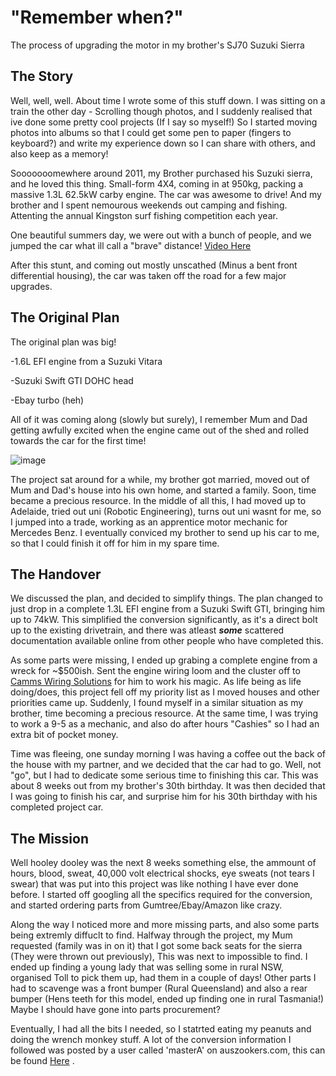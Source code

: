 # "Remember when?"
The process of upgrading the motor in my brother's SJ70 Suzuki Sierra

## The Story

Well, well, well. About time I wrote some of this stuff down. I was sitting on a train the other day - Scrolling though photos, and I suddenly realised that ive done some pretty cool projects (If I say so myself!) So I started moving photos into albums so that I could get  some pen to paper (fingers to keyboard?) and write my experience down so I can share with others, and also keep as a memory!

Sooooooomewhere around 2011, my Brother purchased his Suzuki sierra, and he loved this thing. Small-form 4X4, coming in at 950kg, packing a massive 1.3L 62.5kW carby engine. The car was awesome to drive! And my brother and I spent nemourous weekends out camping and fishing. Attenting the annual Kingston surf fishing competition each year.

One beautiful summers day, we were out with a bunch of people, and we jumped the car what ill call a "brave" distance!
[Video Here](https://www.youtube.com/watch?v=iEPLQVoAssQ&ab)

After this stunt, and coming out mostly unscathed (Minus a bent front differential housing), the car was taken off the road for a few major upgrades.

## The Original Plan
The original plan was big!

-1.6L EFI engine from a Suzuki Vitara

-Suzuki Swift GTI DOHC head

-Ebay turbo (heh)

All of it was coming along (slowly but surely), I remember Mum and Dad getting awfully excited when the engine came out of the shed and rolled towards the car for the first time!

![image](https://github.com/Leathal101/Jimmy-Seirra/assets/118662267/428dd4bd-28e7-46c2-86d4-170d09424225)

The project sat around for a while, my brother got married, moved out of Mum and Dad's house into his own home, and started a family. Soon, time became a precious resource. In the middle of all this, I had moved up to Adelaide, tried out uni (Robotic Engineering), turns out uni wasnt for me, so I jumped into a trade, working as an apprentice motor mechanic for Mercedes Benz. I eventually conviced my brother to send up his car to me, so that I could finish it off for him in my spare time. 

## The Handover

We discussed the plan, and decided to simplify things. The plan changed to just drop in a complete 1.3L EFI engine from a Suzuki Swift GTI, bringing him up to 74kW. This simplified the conversion significantly, as it's a direct bolt up to the existing drivetrain, and there was atleast ***some*** scattered documentation available online from other people who have completed this.

As some parts were missing, I ended up grabing a complete engine from a wreck for ~$500ish. Sent the engine wiring loom and the cluster off to [Camms Wiring Solutions](https://www.facebook.com/cammswiringsolutions/) for him to work his magic. As life being as life doing/does, this project fell off my priority list as I moved houses and other priorities came up. Suddenly, I found myself in a similar situation as my brother, time becoming a precious resource. At the same time, I was trying to work a 9-5 as a mechanic, and also do after hours "Cashies" so I had an extra bit of pocket money.

Time was fleeing, one sunday morning I was having a coffee out the back of the house with my partner, and we decided that the car had to go. Well, not "go", but I had to dedicate some serious time to finishing this car. This was about 8 weeks out from my brother's 30th birthday. It was then decided that I was going to finish his car, and surprise him for his 30th birthday with his completed project car.

## The Mission
Well hooley dooley was the next 8 weeks something else, the ammount of hours, blood, sweat, 40,000 volt electrical shocks, eye sweats (not tears I swear) that was put into this project was like nothing I have ever done before. I started off googling all the specifics required for the conversion, and started ordering parts from Gumtree/Ebay/Amazon like crazy.

Along the way I noticed more and more missing parts, and also some parts being extremly diffuclt to find. Halfway through the project, my Mum requested (family was in on it) that I got some back seats for the sierra (They were thrown out previously), This was next to impossible to find. I ended up finding a young lady that was selling some in rural NSW, organised Toll to pick them up, had them in a couple of days! Other parts I had to scavenge was a front bumper (Rural Queensland) and also a rear bumper (Hens teeth for this model, ended up finding one in rural Tasmania!) Maybe I should have gone into parts procurement?

Eventually, I had all the bits I needed, so I statrted eating my peanuts and doing the wrench monkey stuff. A lot of the conversion information I followed was posted by a user called 'masterA' on auszookers.com, this can be found [Here](https://www.auszookers.com/forum/viewtopic.php?t=36242)
.


